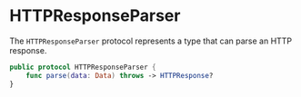 # HTTPResponseParser

The `HTTPResponseParser` protocol represents a type that can parse an HTTP response.

```swift
public protocol HTTPResponseParser {
    func parse(data: Data) throws -> HTTPResponse?
}
```